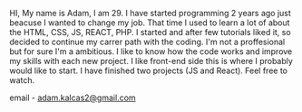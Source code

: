 HI,
My name is Adam, I am 29. I have started programming 2 years ago just beacuse I wanted to change my job. That time I used to learn a lot of about the HTML, CSS, JS, REACT, PHP.
I started and after few tutorials liked it, so decided to continue my carrer path with the coding. I'm not a proffesional but for sure I'm a ambitious. I like to know
how the code works and improve my skills with each new project. I like front-end side this is where I probably would like to start. I have finished two projects (JS and React).
Feel free to watch.

email - 
  adam.kalcas2@gmail.com
